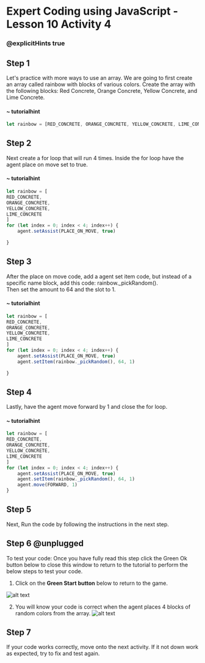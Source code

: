 # Expert Coding using JavaScript - Lesson 10 Activity 4

### @explicitHints true

## Step 1
Let's practice with more ways to use an array.  We are going to first create an array called rainbow with blocks of various colors.
Create the array with the following blocks: Red Concrete, Orange Concrete, Yellow Concrete, and Lime Concrete.

#### ~ tutorialhint

```javascript
let rainbow = [RED_CONCRETE, ORANGE_CONCRETE, YELLOW_CONCRETE, LIME_CONCRETE]

```

## Step 2
Next create a for loop that will run 4 times. 
Inside the for loop have the agent place on move set to true. 

#### ~ tutorialhint

```javascript
let rainbow = [
RED_CONCRETE,
ORANGE_CONCRETE,
YELLOW_CONCRETE,
LIME_CONCRETE
]
for (let index = 0; index < 4; index++) {
    agent.setAssist(PLACE_ON_MOVE, true)
    
}
```

## Step 3
After the place on move code, add a agent set item code, but instead of a specific name block, add this code:
rainbow._pickRandom().  
Then set the amount to 64 and the slot to 1. 


#### ~ tutorialhint

```javascript
let rainbow = [
RED_CONCRETE,
ORANGE_CONCRETE,
YELLOW_CONCRETE,
LIME_CONCRETE
]
for (let index = 0; index < 4; index++) {
    agent.setAssist(PLACE_ON_MOVE, true)
    agent.setItem(rainbow._pickRandom(), 64, 1)
    
}
```
## Step 4
Lastly, have the agent move forward by 1 and close the for loop. 

#### ~ tutorialhint

```javascript
let rainbow = [
RED_CONCRETE,
ORANGE_CONCRETE,
YELLOW_CONCRETE,
LIME_CONCRETE
]
for (let index = 0; index < 4; index++) {
    agent.setAssist(PLACE_ON_MOVE, true)
    agent.setItem(rainbow._pickRandom(), 64, 1)
    agent.move(FORWARD, 1)
}
```

## Step 5
Next, Run the code by following the instructions in the next step.


## Step 6 @unplugged
To test your code:
Once you have fully read this step click the Green Ok button below to close this window to return to the tutorial to perform the below steps to test your code.

1. Click on the **Green Start button** below to return to the game.



![alt text](https://expertjs.codingcredentials.com/Lesson1/1.1/1.JPG?raw=true  "Start")

2.  You will know your code is correct when the agent places 4 blocks of random colors from the array. 
![alt text](https://expertjs.codingcredentials.com/Lesson10/10.2/10.2d.png?raw=true  "code")


## Step 7
 If your code works correctly, move onto the next activity. 
 If it not down work as expected, try to fix and test again.